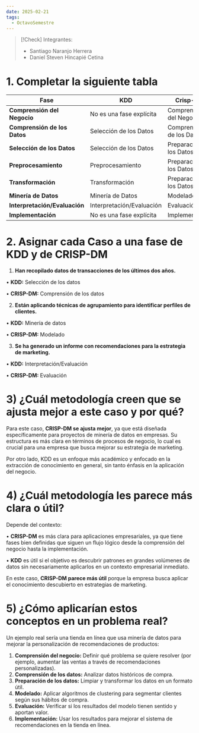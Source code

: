 ```yaml
---
date: 2025-02-21
tags:
  - OctavoSemestre
---
```

>[!Check] Integrantes:
> - Santiago Naranjo Herrera
>  - Daniel Steven Hincapié Cetina


# 1. Completar la siguiente tabla


| **Fase**                      | **KDD**                   | **Crisp-DM**             |
| ----------------------------- | ------------------------- | ------------------------ |
| **Comprensión del Negocio**   | No es una fase explícita  | Comprensión del Negocio  |
| **Comprensión de los Datos**  | Selección de los Datos    | Comprensión de los Datos |
| **Selección de los Datos**    | Selección de los Datos    | Preparación de los Datos |
| **Preprocesamiento**          | Preprocesamiento          | Preparación de los Datos |
| **Transformación**            | Transformación            | Preparación de los Datos |
| **Minería de Datos**          | Minería de Datos          | Modelado                 |
| **Interpretación/Evaluación** | Interpretación/Evaluación | Evaluación               |
| **Implementación**            | No es una fase explícita  | Implementación           |
# 2. Asignar cada Caso a una fase de KDD y de CRISP-DM

1. **Han recopilado datos de transacciones de los últimos dos años.**

• **KDD:** Selección de los datos

• **CRISP-DM:** Comprensión de los datos

2. **Están aplicando técnicas de agrupamiento para identificar perfiles de clientes.**

• **KDD:** Minería de datos

• **CRISP-DM:** Modelado

3. **Se ha generado un informe con recomendaciones para la estrategia de marketing.**

• **KDD:** Interpretación/Evaluación

• **CRISP-DM:** Evaluación


# 3) ¿Cuál metodología creen que se ajusta mejor a este caso y por qué?

  
Para este caso, **CRISP-DM se ajusta mejor**, ya que está diseñada específicamente para proyectos de minería de datos en empresas. Su estructura es más clara en términos de procesos de negocio, lo cual es crucial para una empresa que busca mejorar su estrategia de marketing.

Por otro lado, KDD es un enfoque más académico y enfocado en la extracción de conocimiento en general, sin tanto énfasis en la aplicación del negocio.


# 4) ¿Cuál metodología les parece más clara o útil?
  

Depende del contexto:

• **CRISP-DM** es más clara para aplicaciones empresariales, ya que tiene fases bien definidas que siguen un flujo lógico desde la comprensión del negocio hasta la implementación.

• **KDD** es útil si el objetivo es descubrir patrones en grandes volúmenes de datos sin necesariamente aplicarlos en un contexto empresarial inmediato.

En este caso, **CRISP-DM parece más útil** porque la empresa busca aplicar el conocimiento descubierto en estrategias de marketing.  

# 5) ¿Cómo aplicarían estos conceptos en un problema real?

Un ejemplo real sería una tienda en línea que usa minería de datos para mejorar la personalización de recomendaciones de productos:

1. **Comprensión del negocio:** Definir qué problema se quiere resolver (por ejemplo, aumentar las ventas a través de recomendaciones personalizadas).
2. **Comprensión de los datos:** Analizar datos históricos de compra.
3. **Preparación de los datos:** Limpiar y transformar los datos en un formato útil.
4. **Modelado:** Aplicar algoritmos de clustering para segmentar clientes según sus hábitos de compra.
5. **Evaluación:** Verificar si los resultados del modelo tienen sentido y aportan valor.
6. **Implementación:** Usar los resultados para mejorar el sistema de recomendaciones en la tienda en línea.